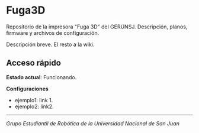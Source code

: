 # Fuga3D
Repositorio de la impresora "Fuga 3D" del GERUNSJ. Descripción, planos, firmware y archivos de configuración.

Descripción breve. El resto a la wiki.

## Acceso rápido

**Estado actual**: Funcionando.

**Configuraciones**

- ejemplo1: link 1.
- ejemplo2: link2.

---------------------

_Grupo Estudiantil de Robótica de la Universidad Nacional de San Juan_
